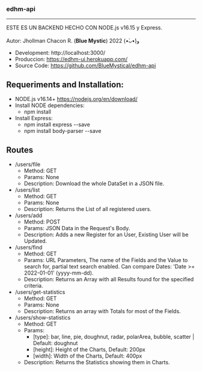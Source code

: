 ### edhm-api
-------------
ESTE ES UN BACKEND HECHO CON NODE.js v16.15 y Express.</br></br>
Autor:          Jhollman Chacon R. (**Blue Mystic**) 2022 (•̀ᴗ•́)و 

- Development:     http://localhost:3000/
- Produccion:      https://edhm-ui.herokuapp.com/
- Source Code:     https://github.com/BlueMystical/edhm-api

Requeriments and Installation:
-------------

- NODE.js v16.14+ https://nodejs.org/en/download/
- Install NODE dependencies:
  - npm install
- Install Express:
  - npm install express --save
  - npm install body-parser --save

Routes
-------------
- /users/file
  - Method:        GET
  - Params:        None
  - Description:   Download the whole DataSet in a JSON file.
- /users/list
  - Method:        GET
  - Params:        None
  - Description:   Returns the List of all registered users.
- /users/add
  - Method:        POST
  - Params:        JSON Data in the Request's Body.
  - Description:   Adds a new Register for an User, Existing User will be Updated.
- /users/find
  - Method:        GET
  - Params:        URL Parameters, The name of the Fields and the Value to search for, partial text search enabled. Can compare Dates: 'Date >= 2022-01-01' (yyyy-mm-dd).
  - Description:  Returns an Array with all Results found for the specified criteria.
- /users/get-statistics
  - Method:        GET
  - Params:         None
  - Description:  Returns an array with Totals for most of the Fields.
- /users/show-statistics
  - Method:        GET
  - Params:        
    - [type]: bar, line, pie, doughnut, radar, polarArea, bubble, scatter | Default: doughnut
    - [height]: Height of the Charts, Default: 200px
    - [width]: Width of the Charts, Default: 400px    
  - Description:  Returns the Statistics showing them in Charts.
